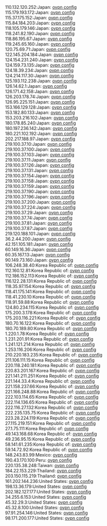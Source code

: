 110.132.120.252:Japan: [ovpn config](vpn/110_132_120_252.ovpn)  
115.179.193.172:Japan: [ovpn config](vpn/115_179_193_172.ovpn)  
115.37.175.152:Japan: [ovpn config](vpn/115_37_175_152.ovpn)  
115.84.184.203:Japan: [ovpn config](vpn/115_84_184_203.ovpn)  
118.105.179.146:Japan: [ovpn config](vpn/118_105_179_146.ovpn)  
118.241.82.190:Japan: [ovpn config](vpn/118_241_82_190.ovpn)  
118.86.195.67:Japan: [ovpn config](vpn/118_86_195_67.ovpn)  
119.245.65.160:Japan: [ovpn config](vpn/119_245_65_160.ovpn)  
120.75.69.71:Japan: [ovpn config](vpn/120_75_69_71.ovpn)  
122.145.204.184:Japan: [ovpn config](vpn/122_145_204_184.ovpn)  
124.154.231.240:Japan: [ovpn config](vpn/124_154_231_240.ovpn)  
124.159.73.135:Japan: [ovpn config](vpn/124_159_73_135.ovpn)  
124.18.39.234:Japan: [ovpn config](vpn/124_18_39_234.ovpn)  
124.214.117.30:Japan: [ovpn config](vpn/124_214_117_30.ovpn)  
125.193.112.238:Japan: [ovpn config](vpn/125_193_112_238.ovpn)  
126.14.62.1:Japan: [ovpn config](vpn/126_14_62_1.ovpn)  
126.171.42.158:Japan: [ovpn config](vpn/126_171_42_158.ovpn)  
126.203.178.74:Japan: [ovpn config](vpn/126_203_178_74.ovpn)  
126.95.225.151:Japan: [ovpn config](vpn/126_95_225_151.ovpn)  
153.166.129.128:Japan: [ovpn config](vpn/153_166_129_128.ovpn)  
153.182.80.133:Japan: [ovpn config](vpn/153_182_80_133.ovpn)  
153.203.216.102:Japan: [ovpn config](vpn/153_203_216_102.ovpn)  
180.178.85.240:Japan: [ovpn config](vpn/180_178_85_240.ovpn)  
180.197.236.142:Japan: [ovpn config](vpn/180_197_236_142.ovpn)  
180.221.102.192:Japan: [ovpn config](vpn/180_221_102_192.ovpn)  
202.217.188.97:Japan: [ovpn config](vpn/202_217_188_97.ovpn)  
219.100.37.10:Japan: [ovpn config](vpn/219_100_37_10.ovpn)  
219.100.37.100:Japan: [ovpn config](vpn/219_100_37_100.ovpn)  
219.100.37.103:Japan: [ovpn config](vpn/219_100_37_103.ovpn)  
219.100.37.11:Japan: [ovpn config](vpn/219_100_37_11.ovpn)  
219.100.37.126:Japan: [ovpn config](vpn/219_100_37_126.ovpn)  
219.100.37.131:Japan: [ovpn config](vpn/219_100_37_131.ovpn)  
219.100.37.154:Japan: [ovpn config](vpn/219_100_37_154.ovpn)  
219.100.37.158:Japan: [ovpn config](vpn/219_100_37_158.ovpn)  
219.100.37.159:Japan: [ovpn config](vpn/219_100_37_159.ovpn)  
219.100.37.190:Japan: [ovpn config](vpn/219_100_37_190.ovpn)  
219.100.37.196:Japan: [ovpn config](vpn/219_100_37_196.ovpn)  
219.100.37.200:Japan: [ovpn config](vpn/219_100_37_200.ovpn)  
219.100.37.224:Japan: [ovpn config](vpn/219_100_37_224.ovpn)  
219.100.37.29:Japan: [ovpn config](vpn/219_100_37_29.ovpn)  
219.100.37.74:Japan: [ovpn config](vpn/219_100_37_74.ovpn)  
219.100.37.81:Japan: [ovpn config](vpn/219_100_37_81.ovpn)  
219.100.37.87:Japan: [ovpn config](vpn/219_100_37_87.ovpn)  
219.120.188.101:Japan: [ovpn config](vpn/219_120_188_101.ovpn)  
36.2.44.200:Japan: [ovpn config](vpn/36_2_44_200.ovpn)  
42.151.105.181:Japan: [ovpn config](vpn/42_151_105_181.ovpn)  
60.149.16.36:Japan: [ovpn config](vpn/60_149_16_36.ovpn)  
60.35.167.13:Japan: [ovpn config](vpn/60_35_167_13.ovpn)  
90.149.73.160:Japan: [ovpn config](vpn/90_149_73_160.ovpn)  
106.248.38.40:Korea Republic of: [ovpn config](vpn/106_248_38_40.ovpn)  
112.160.12.81:Korea Republic of: [ovpn config](vpn/112_160_12_81.ovpn)  
112.186.152.113:Korea Republic of: [ovpn config](vpn/112_186_152_113.ovpn)  
116.122.28.131:Korea Republic of: [ovpn config](vpn/116_122_28_131.ovpn)  
118.35.97.154:Korea Republic of: [ovpn config](vpn/118_35_97_154.ovpn)  
118.41.175.141:Korea Republic of: [ovpn config](vpn/118_41_175_141.ovpn)  
118.41.230.10:Korea Republic of: [ovpn config](vpn/118_41_230_10.ovpn)  
118.91.59.88:Korea Republic of: [ovpn config](vpn/118_91_59_88.ovpn)  
124.80.234.115:Korea Republic of: [ovpn config](vpn/124_80_234_115.ovpn)  
175.200.3.178:Korea Republic of: [ovpn config](vpn/175_200_3_178.ovpn)  
175.203.116.221:Korea Republic of: [ovpn config](vpn/175_203_116_221.ovpn)  
180.70.16.122:Korea Republic of: [ovpn config](vpn/180_70_16_122.ovpn)  
180.70.189.80:Korea Republic of: [ovpn config](vpn/180_70_189_80.ovpn)  
1.220.1.78:Korea Republic of: [ovpn config](vpn/1_220_1_78.ovpn)  
1.231.201.91:Korea Republic of: [ovpn config](vpn/1_231_201_91.ovpn)  
1.241.121.214:Korea Republic of: [ovpn config](vpn/1_241_121_214.ovpn)  
1.253.116.206:Korea Republic of: [ovpn config](vpn/1_253_116_206.ovpn)  
210.220.183.235:Korea Republic of: [ovpn config](vpn/210_220_183_235.ovpn)  
211.106.111.15:Korea Republic of: [ovpn config](vpn/211_106_111_15.ovpn)  
220.118.240.181:Korea Republic of: [ovpn config](vpn/220_118_240_181.ovpn)  
220.83.201.167:Korea Republic of: [ovpn config](vpn/220_83_201_167.ovpn)  
221.141.211.251:Korea Republic of: [ovpn config](vpn/221_141_211_251.ovpn)  
221.144.33.4:Korea Republic of: [ovpn config](vpn/221_144_33_4.ovpn)  
221.158.237.66:Korea Republic of: [ovpn config](vpn/221_158_237_66.ovpn)  
221.166.248.88:Korea Republic of: [ovpn config](vpn/221_166_248_88.ovpn)  
222.103.114.65:Korea Republic of: [ovpn config](vpn/222_103_114_65.ovpn)  
222.114.136.65:Korea Republic of: [ovpn config](vpn/222_114_136_65.ovpn)  
222.116.27.132:Korea Republic of: [ovpn config](vpn/222_116_27_132.ovpn)  
222.235.135.75:Korea Republic of: [ovpn config](vpn/222_235_135_75.ovpn)  
223.28.224.119:Korea Republic of: [ovpn config](vpn/223_28_224_119.ovpn)  
27.115.219.151:Korea Republic of: [ovpn config](vpn/27_115_219_151.ovpn)  
27.1.75.111:Korea Republic of: [ovpn config](vpn/27_1_75_111.ovpn)  
49.143.168.68:Korea Republic of: [ovpn config](vpn/49_143_168_68.ovpn)  
49.236.95.15:Korea Republic of: [ovpn config](vpn/49_236_95_15.ovpn)  
58.141.61.235:Korea Republic of: [ovpn config](vpn/58_141_61_235.ovpn)  
59.14.72.92:Korea Republic of: [ovpn config](vpn/59_14_72_92.ovpn)  
148.243.83.99:Mexico: [ovpn config](vpn/148_243_83_99.ovpn)  
190.43.170.100:Peru: [ovpn config](vpn/190_43_170_100.ovpn)  
220.135.38.248:Taiwan: [ovpn config](vpn/220_135_38_248.ovpn)  
184.22.153.229:Thailand: [ovpn config](vpn/184_22_153_229.ovpn)  
203.150.115.219:Thailand: [ovpn config](vpn/203_150_115_219.ovpn)  
161.202.144.236:United States: [ovpn config](vpn/161_202_144_236.ovpn)  
198.13.36.179:United States: [ovpn config](vpn/198_13_36_179.ovpn)  
202.182.127.177:United States: [ovpn config](vpn/202_182_127_177.ovpn)  
34.255.6.153:United States: [ovpn config](vpn/34_255_6_153.ovpn)  
45.32.29.3:United States: [ovpn config](vpn/45_32_29_3.ovpn)  
45.32.8.100:United States: [ovpn config](vpn/45_32_8_100.ovpn)  
97.91.254.146:United States: [ovpn config](vpn/97_91_254_146.ovpn)  
98.171.200.177:United States: [ovpn config](vpn/98_171_200_177.ovpn)  
